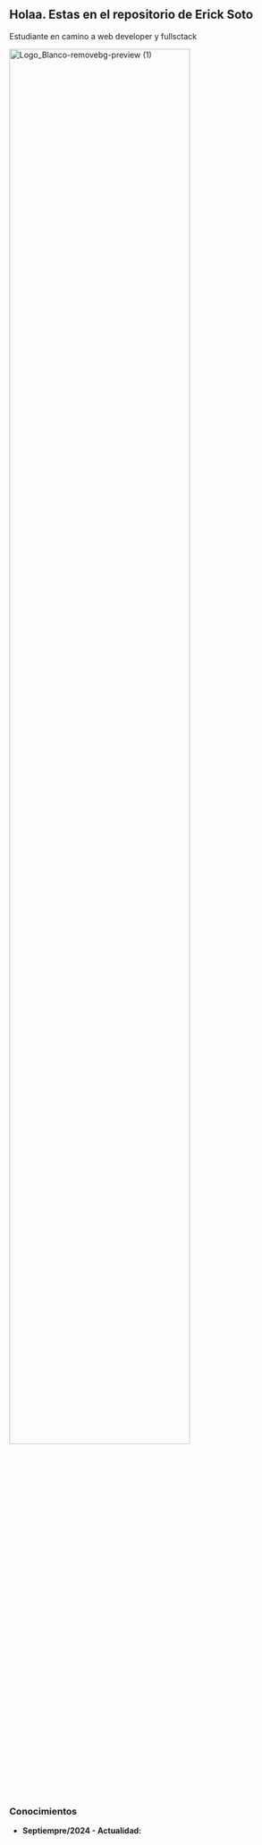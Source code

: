 <h2>Holaa. Estas en el repositorio de Erick Soto</h2> 

<p>Estudiante en camino a web developer y fullsctack</p>


<img width="80%"  alt="Logo_Blanco-removebg-preview (1)" src="https://github.com/user-attachments/assets/d3440179-7a60-47db-ba75-7918920499cd" />


<h3>Conocimientos</h3>
<ul>
  <li><strong>Septiempre/2024 - Actualidad:</strong></li>
</ul>
